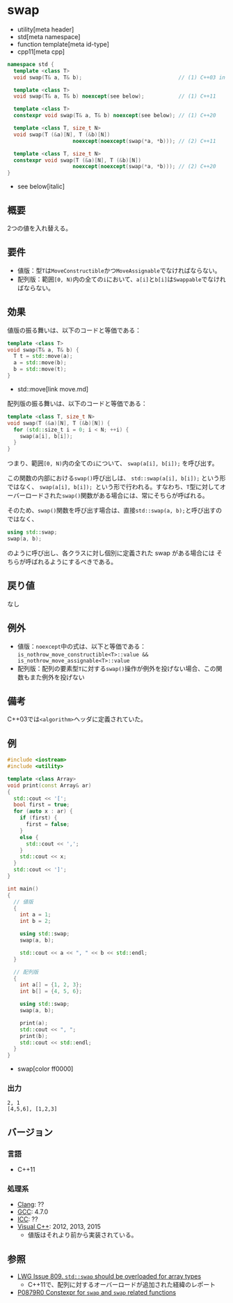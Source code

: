 # swap
* utility[meta header]
* std[meta namespace]
* function template[meta id-type]
* cpp11[meta cpp]

```cpp
namespace std {
  template <class T>
  void swap(T& a, T& b);                               // (1) C++03 in <algorithm> header

  template <class T>
  void swap(T& a, T& b) noexcept(see below);           // (1) C++11

  template <class T>
  constexpr void swap(T& a, T& b) noexcept(see below); // (1) C++20

  template <class T, size_t N>
  void swap(T (&a)[N], T (&b)[N])
                     noexcept(noexcept(swap(*a, *b))); // (2) C++11

  template <class T, size_t N>
  constexpr void swap(T (&a)[N], T (&b)[N])
                     noexcept(noexcept(swap(*a, *b))); // (2) C++20
}
```
* see below[italic]

## 概要
2つの値を入れ替える。


## 要件
- 値版：型`T`は`MoveConstructible`かつ`MoveAssignable`でなければならない。
- 配列版：範囲`[0, N)`内の全ての`i`において、`a[i]`と`b[i]`は`Swappable`でなければならない。


## 効果
値版の振る舞いは、以下のコードと等価である：

```cpp
template <class T>
void swap(T& a, T& b) {
  T t = std::move(a);
  a = std::move(b);
  b = std::move(t);
}
```
* std::move[link move.md]

配列版の振る舞いは、以下のコードと等価である：
```cpp
template <class T, size_t N>
void swap(T (&a)[N], T (&b)[N]) {
  for (std::size_t i = 0; i < N; ++i) {
    swap(a[i], b[i]);
  }
}
```

つまり、範囲`[0, N)`内の全ての`i`について、 `swap(a[i], b[i]);` を呼び出す。

この関数の内部における`swap()`呼び出しは、 `std::swap(a[i], b[i]);` という形ではなく、 `swap(a[i], b[i]); `という形で行われる。すなわち、`T`型に対してオーバーロードされた`swap()`関数がある場合には、常にそちらが呼ばれる。

そのため、`swap()`関数を呼び出す場合は、直接`std::swap(a, b);`と呼び出すのではなく、

```cpp
using std::swap;
swap(a, b);
```

のように呼び出し、各クラスに対し個別に定義された swap がある場合には そちらが呼ばれるようにするべきである。


## 戻り値
なし


## 例外
- 値版：`noexcept`中の式は、以下と等価である：`is_nothrow_move_constructible<T>::value && is_nothrow_move_assignable<T>::value`
- 配列版：配列の要素型`T`に対する`swap()`操作が例外を投げない場合、この関数もまた例外を投げない


## 備考
C++03では`<algorithm>`ヘッダに定義されていた。


## 例
```cpp example
#include <iostream>
#include <utility>

template <class Array>
void print(const Array& ar)
{
  std::cout << '[';
  bool first = true;
  for (auto x : ar) {
    if (first) {
      first = false;
    }
    else {
      std::cout << ',';
    }
    std::cout << x;
  }
  std::cout << ']';
}

int main()
{
  // 値版
  {
    int a = 1;
    int b = 2;

    using std::swap;
    swap(a, b);

    std::cout << a << ", " << b << std::endl;
  }

  // 配列版
  {
    int a[] = {1, 2, 3};
    int b[] = {4, 5, 6};

    using std::swap;
    swap(a, b);

    print(a);
    std::cout << ", ";
    print(b);
    std::cout << std::endl;
  }
}
```
* swap[color ff0000]

### 出力
```
2, 1
[4,5,6], [1,2,3]
```

## バージョン
### 言語
- C++11

### 処理系
- [Clang](/implementation.md#clang): ??
- [GCC](/implementation.md#gcc): 4.7.0
- [ICC](/implementation.md#icc): ??
- [Visual C++](/implementation.md#visual_cpp): 2012, 2013, 2015
	- 値版はそれより前から実装されている。

## 参照
- [LWG Issue 809. `std::swap` should be overloaded for array types](http://www.open-std.org/jtc1/sc22/wg21/docs/lwg-defects.html#809)
    - C++11で、配列に対するオーバーロードが追加された経緯のレポート
- [P0879R0 Constexpr for `swap` and `swap` related functions](http://www.open-std.org/jtc1/sc22/wg21/docs/papers/2018/p0879r0.html)
